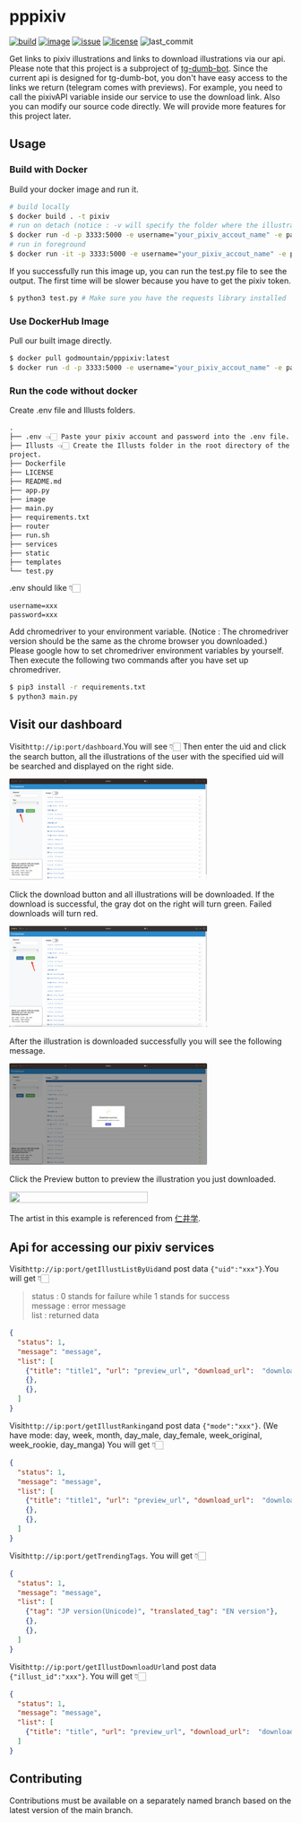 # pppixiv
[![build](https://img.shields.io/github/actions/workflow/status/MGMCN/pppixiv/pr.yml?logo=github)](https://img.shields.io/github/actions/workflow/status/MGMCN/pppixiv/pr.yml?logo=github)
[![image](https://img.shields.io/docker/pulls/godmountain/pppixiv?logo=docker&logoColor=white)](https://hub.docker.com/r/godmountain/pppixiv)
[![issue](https://img.shields.io/github/issues/MGMCN/pppixiv?logo=github)](https://github.com/MGMCN/pppixiv/issues?logo=github)
[![license](https://img.shields.io/github/license/MGMCN/pppixiv)](https://github.com/MGMCN/pppixiv/blob/main/LICENSE)
![last_commit](https://img.shields.io/github/last-commit/MGMCN/pppixiv?color=red&logo=github)

Get links to pixiv illustrations and links to download illustrations via our api. 
Please note that this project is a subproject of [tg-dumb-bot](https://github.com/hackroid/tg-dumb-bot). Since the current api is designed for tg-dumb-bot, you don't have easy access to the links we return (telegram comes with previews). 
For example, you need to call the pixivAPI variable inside our service to use the download link. 
Also you can modify our source code directly. 
We will provide more features for this project later.

## Usage
### Build with Docker
Build your docker image and run it.
```bash
# build locally
$ docker build . -t pixiv
# run on detach (notice : -v will specify the folder where the illustrations will be downloaded)
$ docker run -d -p 3333:5000 -e username="your_pixiv_accout_name" -e password="your_pixiv_account_password" -v /Your/local/path/dir:/APP/Illusts pixiv
# run in foreground
$ docker run -it -p 3333:5000 -e username="your_pixiv_accout_name" -e password="your_pixiv_account_password" -v /Your/local/path/dir:/APP/Illusts pixiv
```
If you successfully run this image up, you can run the test.py file to see the output. The first time will be slower because you have to get the pixiv token.
```bash
$ python3 test.py # Make sure you have the requests library installed
```
### Use DockerHub Image
Pull our built image directly.
```bash
$ docker pull godmountain/pppixiv:latest
$ docker run -d -p 3333:5000 -e username="your_pixiv_accout_name" -e password="your_pixiv_account_password" -v /Your/local/path/dir:/APP/Illusts godmountain/pppixiv:latest
```
### Run the code without docker
Create .env file and Illusts folders.
```
.
├── .env 👈🏻 Paste your pixiv account and password into the .env file.
├── Illusts 👈🏻 Create the Illusts folder in the root directory of the project.
├── Dockerfile
├── LICENSE
├── README.md
├── app.py
├── image
├── main.py
├── requirements.txt
├── router
├── run.sh
├── services
├── static
├── templates
└── test.py
```
.env should like 👇🏻
```
username=xxx
password=xxx
```
Add chromedriver to your environment variable. (Notice : The chromedriver version should be the same as the chrome browser you downloaded.) Please google how to set chromedriver environment variables by yourself. 
Then execute the following two commands after you have set up chromedriver.
```bash
$ pip3 install -r requirements.txt
$ python3 main.py
```
## Visit our dashboard
Visit```http://ip:port/dashboard```.You will see 👇🏻
Then enter the uid and click the search button, all the illustrations of the user with the specified uid will be searched and displayed on the right side.  

<img src="image/search.png" width = "70%" height = "70%"/>   
  
Click the download button and all illustrations will be downloaded. If the download is successful, the gray dot on the right will turn green. Failed downloads will turn red.  

<img src="image/download.png" width = "70%" height = "70%"/>   

After the illustration is downloaded successfully you will see the following message.

<img src="image/success.png" width = "70%" height = "70%"/>   

Click the Preview button to preview the illustration you just downloaded.

<img src="image/preview.png" width = "70%" height = "70%"/>  

The artist in this example is referenced from [仁井学](https://www.pixiv.net/users/17089321).

## Api for accessing our pixiv services
Visit```http://ip:port/getIllustListByUid```and post data ```{"uid":"xxx"}```.You will get 👇🏻
> status : 0 stands for failure while 1 stands for success  
> message : error message  
> list : returned data
```json lines
{
  "status": 1,
  "message": "message",
  "list": [
    {"title": "title1", "url": "preview_url", "download_url":  "download_url"},
    {},
    {},
  ]
}
```

Visit```http://ip:port/getIllustRanking```and post data ```{"mode":"xxx"}```. (We have mode: day, week, month, day_male, day_female, week_original, week_rookie, day_manga) You will get 👇🏻
```json lines
{
  "status": 1,
  "message": "message",
  "list": [
    {"title": "title1", "url": "preview_url", "download_url":  "download_url"},
    {},
    {},
  ]
}
```

Visit```http://ip:port/getTrendingTags```.
You will get 👇🏻
```json lines
{
  "status": 1,
  "message": "message",
  "list": [
    {"tag": "JP version(Unicode)", "translated_tag": "EN version"},
    {},
    {},
  ]
}
```
Visit```http://ip:port/getIllustDownloadUrl```and post data ```{"illust_id":"xxx"}```.
You will get 👇🏻
```json lines
{
  "status": 1,
  "message": "message",
  "list": [
    {"title": "title", "url": "preview_url", "download_url":  "download_url"},
  ]
}
```
## Contributing
Contributions must be available on a separately named branch based on the latest version of the main branch.
